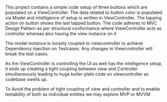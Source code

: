 This project contains a simple code setup of three buttons which are populated on a ViewController. The data related to button color is populated via Model and intelligence of setup is written in ViewController. The tapping action on button shows the last tapped button. The code adheres to MVC Design Pattern as per structural conformance where ViewController acts as controller whereas also having the view instance on it

The model instance is loosely coupled to viewcontroller to achieve Dependency injection on Testcases. Any changes in Viewcontroller will break the test cases.

As the ViewController is controlling the UI as well has the intelligence setup, it ends up creating a tight coupling between view and Controller simultaneously leading to huge boiler plate code on viewcontroller as codebase swells up.

To Avoid the problem of tight coupling of view and controller and to enable testability of both as individual entities we may explore MVP or MVVM
